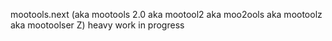 
mootools.next (aka mootools 2.0 aka mootool2 aka moo2ools aka mootoolz aka mootoolser Z)
heavy work in progress
